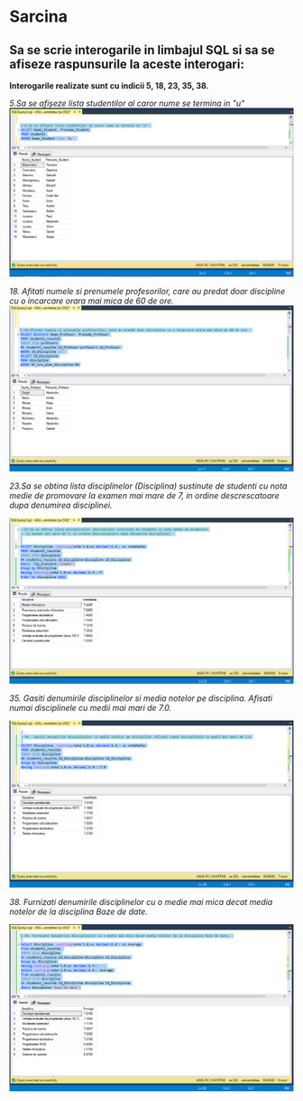 # Sarcina
## Sa se scrie interogarile in limbajul SQL si sa se afiseze raspunsurile la aceste interogari:

**Interogarile realizate sunt cu indicii 5, 18, 23, 35, 38.**

*5.Sa se afișeze lista studentilor al caror nume se termina in "u"*
<img src = "quiery1.png"/>

*18. Afitati numele si prenumele profesorilor, care au predat doar discipline cu o incarcare orara mai mica de 60 de ore.* 
<img src = "quiery2.png"/>

*23.Sa se obtina lista disciplinelor (Disciplina) sustinute de studenti cu nota medie de promovare la examen mai mare de 7, in ordine descrescatoare dupa denumirea disciplinei.*

<img src = "quiery3.png"/>

*35.  Gasiti denumirile disciplinelor si media notelor pe disciplina. Afisati numai disciplinele cu medii mai mari de 7.0.*

<img src = "quiery4.png"/>

*38. Furnizati denumirile disciplinelor cu o medie mai mica decat media notelor de la disciplina Baze de date.* 

<img src = "quiery5.png"/>
